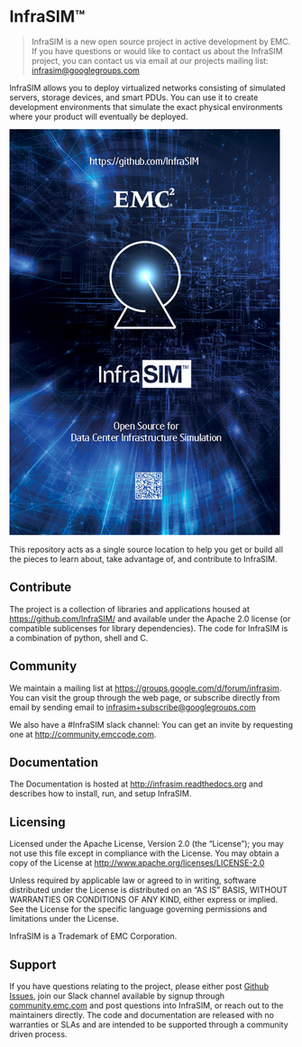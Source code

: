 # InfraSIM&trade;

> InfraSIM is a new open source project in active development by EMC.  If you have questions or would like to contact us about the InfraSIM project, you can contact us via email at our projects mailing list: infrasim@googlegroups.com

InfraSIM allows you to deploy virtualized networks consisting of simulated servers, storage devices, and smart PDUs. You can use it to create development environments that simulate the exact physical environments where your product will eventually be deployed. 

![InfraSIM Logo](https://github.com/InfraSIM/InfraSIM/blob/master/logo/poster.jpg)

This repository acts as a single source location to help you get or build all the pieces to learn about, take advantage of, and contribute to InfraSIM.

## Contribute

The project is a collection of libraries and applications housed at https://github.com/InfraSIM/ and available under the Apache 2.0 license (or compatible sublicenses for library dependencies). The code for InfraSIM is a combination of python, shell and C.

## Community

We maintain a mailing list at https://groups.google.com/d/forum/infrasim. You can visit the group through the web page, or subscribe directly from email by sending email to infrasim+subscribe@googlegroups.com

We also have a #InfraSIM slack channel: You can get an invite by requesting one at http://community.emccode.com.

## Documentation

The Documentation is hosted at http://infrasim.readthedocs.org and describes how to install, run, and setup InfraSIM.

## Licensing

Licensed under the Apache License, Version 2.0 (the “License”); you may not use this file except in compliance with the License. You may obtain a copy of the License at http://www.apache.org/licenses/LICENSE-2.0

Unless required by applicable law or agreed to in writing, software distributed under the License is distributed on an “AS IS” BASIS, WITHOUT WARRANTIES OR CONDITIONS OF ANY KIND, either express or implied. See the License for the specific language governing permissions and limitations under the License.

InfraSIM is a Trademark of EMC Corporation.

## Support

If you have questions relating to the project, please either post [Github Issues](https://github.com/InfraSIM/InfraSIM/issues), join our Slack channel available by signup through [community.emc.com](https://community.emccode.com/) and post questions into InfraSIM, or reach out to the maintainers directly. The code and documentation are released with no warranties or SLAs and are intended to be supported through a community driven process.
